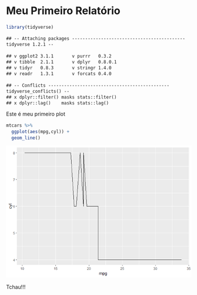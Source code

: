 Meu Primeiro Relatório
================

``` r
library(tidyverse)
```

    ## -- Attaching packages ------------------------------------------- tidyverse 1.2.1 --

    ## v ggplot2 3.1.1       v purrr   0.3.2  
    ## v tibble  2.1.1       v dplyr   0.8.0.1
    ## v tidyr   0.8.3       v stringr 1.4.0  
    ## v readr   1.3.1       v forcats 0.4.0

    ## -- Conflicts ---------------------------------------------- tidyverse_conflicts() --
    ## x dplyr::filter() masks stats::filter()
    ## x dplyr::lag()    masks stats::lag()

Este é meu primeiro plot

``` r
mtcars %>% 
  ggplot(aes(mpg,cyl)) +
  geom_line()
```

![](README_files/figure-markdown_github/unnamed-chunk-2-1.png)

Tchau!!!
